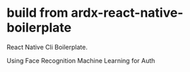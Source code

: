 # build from ardx-react-native-boilerplate
React Native Cli Boilerplate.


Using Face Recognition Machine Learning for Auth
